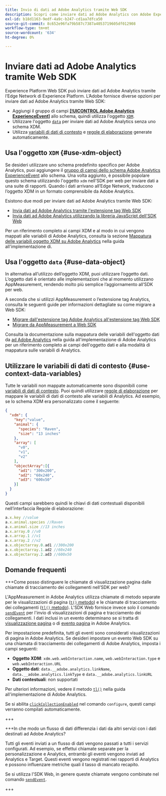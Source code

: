 ```yaml
---
title: Invio di dati ad Adobe Analytics tramite Web SDK
description: Scopri come inviare dati ad Adobe Analytics con Adobe Experience Platform Web SDK.
exl-id: b18d1163-9edf-4a9c-b247-cd1aa7dfca50
source-git-commit: 8c652e96fa79b587c7387a4053719605df012908
workflow-type: tm+mt
source-wordcount: '634'
ht-degree: 0%

---
```



# Inviare dati ad Adobe Analytics tramite Web SDK

Experience Platform Web SDK può inviare dati ad Adobe Analytics tramite l’Edge Network di Experience Platform. L’Adobe fornisce diverse opzioni per inviare dati ad Adobe Analytics tramite Web SDK:

* Aggiungi il gruppo di campi [**[!UICONTROL Adobe Analytics ExperienceEvent]**](../../xdm/field-groups/event/analytics-full-extension.md) allo schema, quindi utilizza l&#39;oggetto [`XDM`](../commands/sendevent/xdm.md).
* Utilizzare l&#39;oggetto [`data`](../commands/sendevent/data.md) per inviare dati ad Adobe Analytics senza uno schema XDM.
* Utilizza [variabili di dati di contesto](https://experienceleague.adobe.com/it/docs/analytics/implementation/vars/page-vars/contextdata) e [regole di elaborazione](https://experienceleague.adobe.com/it/docs/analytics/admin/admin-tools/manage-report-suites/edit-report-suite/report-suite-general/c-processing-rules/c-processing-rules-configuration/processing-rules-about) generate automaticamente.

## Usa l&#39;oggetto `XDM` {#use-xdm-object}

Se desideri utilizzare uno schema predefinito specifico per Adobe Analytics, puoi aggiungere il [gruppo di campi dello schema Adobe Analytics ExperienceEvent](../../xdm/field-groups/event/analytics-full-extension.md) allo schema. Una volta aggiunto, è possibile popolare questo schema utilizzando l&#39;oggetto `xdm` nell&#39;SDK per web per inviare dati a una suite di rapporti. Quando i dati arrivano all’Edge Network, traducono l’oggetto XDM in un formato comprensibile da Adobe Analytics.

Esistono due modi per inviare dati ad Adobe Analytics tramite Web SDK:

* [Invia dati ad Adobe Analytics tramite l&#39;estensione tag Web SDK](https://experienceleague.adobe.com/it/docs/analytics/implementation/aep-edge/web-sdk/web-sdk-tag-extension)
* [Invia dati ad Adobe Analytics utilizzando la libreria JavaScript dell&#39;SDK Web](https://experienceleague.adobe.com/it/docs/analytics/implementation/aep-edge/web-sdk/web-sdk-javascript-library)

Per un riferimento completo ai campi XDM e al modo in cui vengono mappati alle variabili di Adobe Analytics, consulta la sezione [Mappatura delle variabili oggetto XDM su Adobe Analytics](https://experienceleague.adobe.com/it/docs/analytics/implementation/aep-edge/xdm-var-mapping) nella guida all&#39;implementazione di.

## Usa l&#39;oggetto `data` {#use-data-object}

In alternativa all’utilizzo dell’oggetto XDM, puoi utilizzare l’oggetto dati. L’oggetto dati è orientato alle implementazioni che al momento utilizzano AppMeasurement, rendendo molto più semplice l’aggiornamento all’SDK per web.

A seconda che si utilizzi AppMeasurement o l’estensione tag Analytics, consulta le seguenti guide per informazioni dettagliate su come migrare a Web SDK:

* [Migrare dall&#39;estensione tag Adobe Analytics all&#39;estensione tag Web SDK](https://experienceleague.adobe.com/it/docs/analytics/implementation/aep-edge/web-sdk/analytics-extension-to-web-sdk)
* [Migrare da AppMeasurement a Web SDK](https://experienceleague.adobe.com/it/docs/analytics/implementation/aep-edge/web-sdk/appmeasurement-to-web-sdk)

Consulta la documentazione sulla mappatura delle variabili dell&#39;oggetto dati da [ad Adobe Analytics](https://experienceleague.adobe.com/it/docs/analytics/implementation/aep-edge/data-var-mapping) nella guida all&#39;implementazione di Adobe Analytics per un riferimento completo ai campi dell&#39;oggetto dati e alla modalità di mappatura sulle variabili di Analytics.

## Utilizzare le variabili di dati di contesto {#use-context-data-variables}

Tutte le variabili non mappate automaticamente sono disponibili come [variabili di dati di contesto](https://experienceleague.adobe.com/it/docs/analytics/implementation/vars/page-vars/contextdata). Puoi quindi utilizzare [regole di elaborazione](https://experienceleague.adobe.com/it/docs/analytics/admin/admin-tools/manage-report-suites/edit-report-suite/report-suite-general/c-processing-rules/c-processing-rules-configuration/processing-rules-about) per mappare le variabili di dati di contesto alle variabili di Analytics. Ad esempio, se lo schema XDM era personalizzato come il seguente:

```json
{
  "xdm": {
    "key":"value",
    "animal": {
      "species": "Raven",
      "size": "13 inches"
    },
    "array": [
      "v0",
      "v1",
      "v2"
    ],
    "objectArray":[{
      "ad1": "300x200",
      "ad2": "60x240",
      "ad3": "600x50"
    }]
  }
}
```

Questi campi sarebbero quindi le chiavi di dati contestuali disponibili nell’interfaccia Regole di elaborazione:

```javascript
a.x.key //value
a.x.animal.species //Raven
a.x.animal.size //13 inches
a.x.array.0 //v0
a.x.array.1 //v1
a.x.array.2 //v2
a.x.objectarray.0.ad1 //300x200
a.x.objectarray.1.ad2 //60x240
a.x.objectarray.2.ad3 //600x50
```

## Domande frequenti

+++Come posso distinguere le chiamate di visualizzazione pagina dalle chiamate di tracciamento dei collegamenti nell’SDK per web?

L&#39;AppMeasurement in Adobe Analytics utilizza chiamate di metodo separate per le visualizzazioni di pagina ([`t()` metodo](https://experienceleague.adobe.com/it/docs/analytics/implementation/vars/functions/t-method)) e le chiamate di tracciamento dei collegamenti ([`tl()` metodo](https://experienceleague.adobe.com/it/docs/analytics/implementation/vars/functions/tl-method)). L&#39;SDK Web fornisce invece solo il comando [`sendEvent`](../commands/sendevent/overview.md) per l&#39;invio di visualizzazioni di pagina e tracciamento dei collegamenti. I dati inclusi in un evento determinano se si tratta di [visualizzazione pagina](https://experienceleague.adobe.com/it/docs/analytics/components/metrics/page-views) o di [evento pagina](https://experienceleague.adobe.com/it/docs/analytics/components/metrics/page-events) in Adobe Analytics.

Per impostazione predefinita, tutti gli eventi sono considerati visualizzazioni di pagina in Adobe Analytics. Se desideri impostare un evento Web SDK su una chiamata di tracciamento dei collegamenti di Adobe Analytics, imposta i campi seguenti:

* **Oggetto XDM**: `xdm.web.webInteraction.name`, `web.webInteraction.type` e `web.webInteraction.URL`
* **Oggetto dati**: `data.__adobe.analytics.linkName`, `data.__adobe.analytics.linkType` e `data.__adobe.analytics.linkURL`
* **Dati contestuali**: non supportati

Per ulteriori informazioni, vedere il metodo [`tl()`](https://experienceleague.adobe.com/it/docs/analytics/implementation/vars/functions/tl-method) nella guida all&#39;implementazione di Adobe Analytics.

Se si abilita [`clickCollectionEnabled`](../commands/configure/clickcollectionenabled.md) nel comando `configure`, questi campi verranno compilati automaticamente.

+++

+++In che modo un flusso di dati differenzia i dati da altri servizi con i dati destinati ad Adobe Analytics?

Tutti gli eventi inviati a un flusso di dati vengono passati a tutti i servizi configurati. Ad esempio, se effettui chiamate separate per la personalizzazione e Analytics, entrambi gli eventi vengono inviati ad Analytics e Target. Questi eventi vengono registrati nei rapporti di Analytics e possono influenzare metriche quali il tasso di mancato recapito.

Se si utilizza l&#39;SDK Web, in genere queste chiamate vengono combinate nel comando [`sendEvent`](../commands/sendevent/overview.md).

+++
